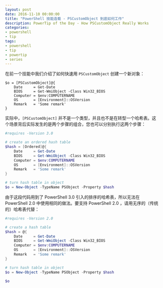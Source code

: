 ```yaml
---
layout: post
date: 2016-11-10 00:00:00
title: "PowerShell 技能连载 - PSCustomObject 到底如何工作"
description: PowerTip of the Day - How PSCustomObject Really Works
categories:
- powershell
- tip
tags:
- powershell
- tip
- powertip
- series
---
```

在前一个技能中我们介绍了如何快速用 `PSCustomObject` 创建一个新对象：

    $o = [PSCustomObject]@{
        Date     = Get-Date
        BIOS     = Get-WmiObject -Class Win32_BIOS
        Computer = $env:COMPUTERNAME
        OS       = [Environment]::OSVersion
        Remark   = 'Some remark'
    }

实际中，`[PSCustomObject]` 并不是一个类型，并且也不是在转型一个哈希表。这个场景背后实际发生的是两个步骤的组合，您也可以分别执行这两个步骤：

```powershell
#requires -Version 3.0

# create an ordered hash table
$hash = [Ordered]@{
    Date     = Get-Date
    BIOS     = Get-WmiObject -Class Win32_BIOS
    Computer = $env:COMPUTERNAME
    OS       = [Environment]::OSVersion
    Remark   = 'Some remark'
}

# turn hash table in object
$o = New-Object -TypeName PSObject -Property $hash
```

由于这段代码用到了 PowerShell 3.0 引入的排序的哈希表，所以无法在 PowerShell 2.0 中使用相同的做法。要支持 PowerShell 2.0 ，请用无序的（传统的）哈希表代替：

```powershell
#requires -Version 2.0

# create a hash table
$hash = @{
    Date     = Get-Date
    BIOS     = Get-WmiObject -Class Win32_BIOS
    Computer = $env:COMPUTERNAME
    OS       = [Environment]::OSVersion
    Remark   = 'Some remark'
}

# turn hash table in object
$o = New-Object -TypeName PSObject -Property $hash

$o
```

<!--本文国际来源：[How PSCustomObject Really Works](http://community.idera.com/powershell/powertips/b/tips/posts/how-pscustomobject-really-works)-->

